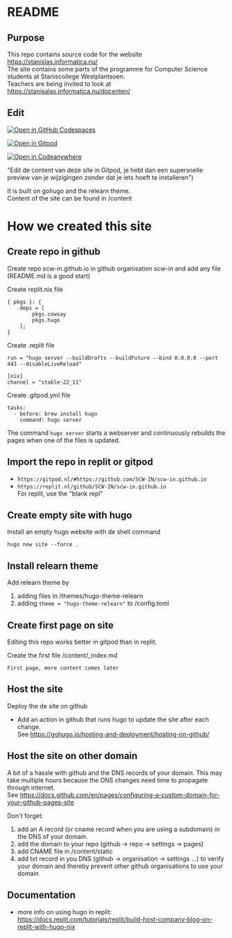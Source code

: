 
# README
## Purpose
This repo contains source code for the website https://stanislas.informatica.nu/<br>
The site contains some parts of the programme for Computer Science students at Staniscollege Westplantsoen.<br>
Teachers are being invited to look at https://stanisalas.informatica.nu/docenten/

## Edit
[![Open in GitHub Codespaces](https://github.com/codespaces/badge.svg)](https://codespaces.new/informaticascw/informaticascw.github.io?quickstart=1
"Edit de content van deze site in Codespaces, je hebt dan een supersnelle preview van je wijzigingen zonder dat je iets hoeft te installeren")<br>

[![Open in Gitpod](https://gitpod.io/button/open-in-gitpod.svg)](https://gitpod.io/#https://github.com/scw-in/scw-in.github.io)

 [![Open in Codeanywhere](https://codeanywhere.com/img/open-in-codeanywhere-btn.svg)](https://app.codeanywhere.com/#https://github.com/scw-in/scw-in.github.io)


"Edit de content van deze site in Gitpod, je hebt dan een supersnelle preview van je wijzigingen zonder dat je iets hoeft te installeren")<br>

It is built on gohugo and the relearn theme.<br>
Content of the site can be found in /content

# How we created this site

## Create repo in github 
Create repo scw-in.github.io in github organisation scw-in and add any file (README.md is a good start)

Create replit.nix file
```
{ pkgs }: {
    deps = [
        pkgs.cowsay
        pkgs.hugo
    ];
}
```

Create .replit file
```
run = "hugo server --buildDrafts --buildFuture --bind 0.0.0.0 --port 443 --disableLiveReload"

[nix]
channel = "stable-22_11"
```

Create .gitpod.yml file
```
tasks:
  - before: brew install hugo
    command: hugo server
```

The command `hugo server` starts a webserver and continuously rebuilds the pages when one of the files is updated.

##  Import the repo in replit or gitpod
- `https://gitpod.nl/#https://github.com/SCW-IN/scw-in.github.io`
- `https://replit.nl/github/SCW-IN/scw-in.github.io`<br>
For replit, use the "blank repl"

## Create empty site with hugo
Install an empty hugo website with de shell command
```
hugo new site --force .
```

## Install relearn theme
Add relearn theme by 
1. adding files in /themes/hugo-theme-relearn
2. adding `theme = "hugo-theme-relearn"` to /config.toml

## Create first page on site
Editing this repo works better in gitpod than in replit.

Create the first file /content/_index.md
```
First page, more content comes later
```

## Host the site
Deploy the de site on github
- Add an action in github that runs hugo to update the site after each change. <br>
See https://gohugo.io/hosting-and-deployment/hosting-on-github/

## Host the site on other domain
A bit of a hassle with github and the DNS records of your domain. This may take multiple hours because the DNS changes need time to propagate through internet.<br>
See https://docs.github.com/en/pages/configuring-a-custom-domain-for-your-github-pages-site

Don't forget:
1. add an A record (or cname record when you are using a subdomain) in the DNS of your domain.
2. add the domain to your repo (github -> repo -> settings -> pages)
3. add CNAME file in /content/static
4. add txt record in you DNS (github -> organisation -> settings ...) to verify your domain and thereby prevent other github organisations to use your domain

## Documentation
- more info on using hugo in replit: <br>
https://docs.replit.com/tutorials/replit/build-host-company-blog-on-replit-with-hugo-nix
